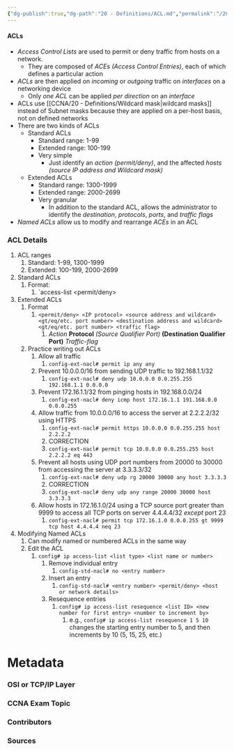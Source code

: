 ```yaml
---
{"dg-publish":true,"dg-path":"20 - Definitions/ACL.md","permalink":"/20-definitions/acl/","tags":["defs_ccna"]}
---
```


#### ACLs
- *Access Control Lists* are used to permit or deny traffic from hosts on a network.
	- They are composed of *ACEs (Access Control Entries)*, each of which defines a particular action
- *ACLs* are then applied on *incoming* or *outgoing* traffic on *interfaces* on a networking device
	- Only *one ACL* can be applied *per direction* on an *interface*
- ACLs use [[CCNA/20 - Definitions/Wildcard mask\|wildcard masks]] instead of Subnet masks because they are applied on a per-host basis, not on defined networks
- There are two kinds of ACLs
	- Standard ACLs
		- Standard range: 1-99
		- Extended range: 100-199
		- Very simple
			- Just identify an *action (permit/deny)*, and the affected *hosts (source IP address and Wildcard mask)*
	- Extended ACLs
		- Standard range: 1300-1999
		- Extended range: 2000-2699
		- Very granular
			- In addition to the standard ACL, allows the administrator to identify the *destination*, *protocols*, *ports*, and *traffic flags*
- *Named ACLs* allow us to modify and rearrange *ACEs* in an ACL

### ACL Details
1. ACL ranges
	1. Standard: 1-99, 1300-1999
	2. Extended: 100-199, 2000-2699
2. Standard ACLs
	1. Format:
		1. `access-list <ACL number> <permit/deny> <source-IP> <wildcard mask>
3. Extended ACLs
	1. Format
		1. `<permit/deny> <IP protocol> <source address and wildcard> <gt/eq/etc. port number> <destination address and wildcard> <gt/eq/etc. port number> <traffic flag>` 
			1. *Action* **Protocol** *(Source Qualifier Port)* **(Destination Qualifier Port)** *Traffic-flag*
	2. Practice writing out ACLs
		1. Allow all traffic
			1. `config-ext-nacl# permit ip any any`
		2. Prevent 10.0.0.0/16 from sending UDP traffic to 192.168.1.1/32
			1. `config-ext-nacl# deny udp 10.0.0.0 0.0.255.255 192.168.1.1 0.0.0.0`
		3. Prevent 172.16.1.1/32 from pinging hosts in 192.168.0.0/24
			1. `config-ext-nacl# deny icmp host 172.16.1.1 191.168.0.0 0.0.0.255`
		4. Allow traffic from 10.0.0.0/16 to access the server at 2.2.2.2/32 using HTTPS
			1. `config-ext-nacl# permit https 10.0.0.0 0.0.255.255 host 2.2.2.2`
			2. CORRECTION
			3. `config-ext-nacl# permit tcp 10.0.0.0 0.0.255.255 host 2.2.2.2 eq 443`
		5. Prevent all hosts using UDP port numbers from 20000 to 30000 from accessing the server at 3.3.3.3/32
			1. `config-ext-nacl# deny udp rg 20000 30000 any host 3.3.3.3`
			2. CORRECTION
			3. `config-ext-nacl# deny udp any range 20000 30000 host 3.3.3.3`
		6. Allow hosts in 172.16.1.0/24 using a TCP source port greater than 9999 to access all TCP ports on server 4.4.4.4/32 *except* port 23
			1. `config-ext-nacl# permit tcp 172.16.1.0 0.0.0.255 gt 9999 tcp host 4.4.4.4 neq 23`
4. Modifying Named ACLs
	1. Can modify named or numbered ACLs in the same way
	2. Edit the ACL
		1. `config# ip access-list <list type> <list name or number>`
			1. Remove individual entry
				1. `config-std-nacl# no <entry number>`
			2. Insert an entry
				1. `config-std-nacl# <entry number> <permit/deny> <host or network details>`
			3. Resequence entries
				1. `config# ip access-list resequence <list ID> <new number for first entry> <number to increment by>`
					1. e.g., `config# ip access-list resequence 1 5 10` changes the starting entry number to 5, and then increments by 10 (5, 15, 25, etc.)


# Metadata
### OSI or TCP/IP Layer

### CCNA Exam Topic

### Contributors

### Sources

